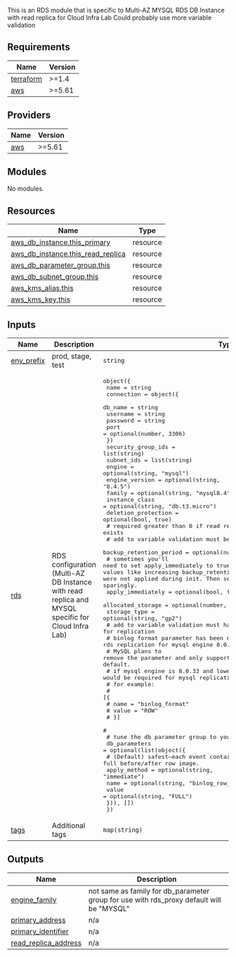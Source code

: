 
This is an RDS module that is specific to Multi-AZ MYSQL RDS DB Instance with read replica for Cloud Infra Lab
Could probably use more variable validation

## Requirements

| Name | Version |
|------|---------|
| <a name="requirement_terraform"></a> [terraform](#requirement\_terraform) | >=1.4 |
| <a name="requirement_aws"></a> [aws](#requirement\_aws) | >=5.61 |

## Providers

| Name | Version |
|------|---------|
| <a name="provider_aws"></a> [aws](#provider\_aws) | >=5.61 |

## Modules

No modules.

## Resources

| Name | Type |
|------|------|
| [aws_db_instance.this_primary](https://registry.terraform.io/providers/hashicorp/aws/latest/docs/resources/db_instance) | resource |
| [aws_db_instance.this_read_replica](https://registry.terraform.io/providers/hashicorp/aws/latest/docs/resources/db_instance) | resource |
| [aws_db_parameter_group.this](https://registry.terraform.io/providers/hashicorp/aws/latest/docs/resources/db_parameter_group) | resource |
| [aws_db_subnet_group.this](https://registry.terraform.io/providers/hashicorp/aws/latest/docs/resources/db_subnet_group) | resource |
| [aws_kms_alias.this](https://registry.terraform.io/providers/hashicorp/aws/latest/docs/resources/kms_alias) | resource |
| [aws_kms_key.this](https://registry.terraform.io/providers/hashicorp/aws/latest/docs/resources/kms_key) | resource |

## Inputs

| Name | Description | Type | Default | Required |
|------|-------------|------|---------|:--------:|
| <a name="input_env_prefix"></a> [env\_prefix](#input\_env\_prefix) | prod, stage, test | `string` | n/a | yes |
| <a name="input_rds"></a> [rds](#input\_rds) | RDS configuration (Multi-AZ DB Instance with read replica and MYSQL specific for Cloud Infra Lab) | <pre>object({<br/>    name = string<br/>    connection = object({<br/>      db_name  = string<br/>      username = string<br/>      password = string<br/>      port     = optional(number, 3306)<br/>    })<br/>    security_group_ids  = list(string)<br/>    subnet_ids          = list(string)<br/>    engine              = optional(string, "mysql")<br/>    engine_version      = optional(string, "8.4.5")<br/>    family              = optional(string, "mysql8.4")<br/>    instance_class      = optional(string, "db.t3.micro")<br/>    deletion_protection = optional(bool, true)<br/>    # required greater than 0 if read replica exists<br/>    # add to variable validation must be more than 0<br/>    backup_retention_period = optional(number, 7)<br/>    # sometimes you'll need to set apply_immediately to true on the primary DB when changing values like increasing backup_retention_period from 0 to 7 (etc) if they were not applied during init. Then set back to false after apply. Use sparingly.<br/>    apply_immediately = optional(bool, false)<br/>    allocated_storage = optional(number, 20)<br/>    storage_type      = optional(string, "gp2")<br/>    # add to variable validation must have this for replication<br/>    # binlog format parameter has been deprecated for rds replication for mysql engine 8.0.34+ and 8.4.0<br/>    # MySQL plans to remove the parameter and only support row-based replication by default.<br/>    # if mysql engine is 8.0.33 and lower then a binlog_format would be required for mysql replication<br/>    # for example:<br/>    # [{<br/>    #   name  = "binlog_format"<br/>    #   value = "ROW"<br/>    # }]<br/>    #<br/>    # tune the db parameter group to your db needs<br/>    db_parameters = optional(list(object({<br/>      # (Default) safest—each event contains full before/after row image.<br/>      apply_method = optional(string, "immediate")<br/>      name         = optional(string, "binlog_row_image")<br/>      value        = optional(string, "FULL")<br/>    })), [])<br/>  })</pre> | n/a | yes |
| <a name="input_tags"></a> [tags](#input\_tags) | Additional tags | `map(string)` | `{}` | no |

## Outputs

| Name | Description |
|------|-------------|
| <a name="output_engine_family"></a> [engine\_family](#output\_engine\_family) | not same as family for db\_parameter group for use with rds\_proxy default will be "MYSQL" |
| <a name="output_primary_address"></a> [primary\_address](#output\_primary\_address) | n/a |
| <a name="output_primary_identifier"></a> [primary\_identifier](#output\_primary\_identifier) | n/a |
| <a name="output_read_replica_address"></a> [read\_replica\_address](#output\_read\_replica\_address) | n/a |
